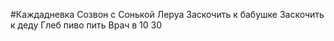 #Каждадневка
Созвон с Сонькой
Леруа
Заскочить к бабушке
Заскочить к деду
Глеб пиво пить
Врач в 10 30